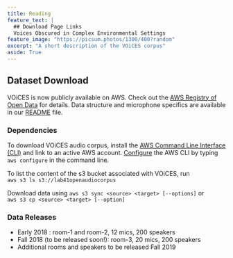 ```yaml
---
title: Reading
feature_text: |
  ## Download Page Links
  Voices Obscured in Complex Environmental Settings
feature_image: "https://picsum.photos/1300/400?random"
excerpt: "A short description of the VOiCES corpus"
aside: True
---
```


## Dataset Download

VOiCES is now publicly available on AWS. Check out the [AWS Registry of Open Data](https://registry.opendata.aws/lab41-sri-voices/) for details. Data structure
and microphone specifics are available in our [README](Lab41-SRI-VOiCES_README.md) file.  

### Dependencies

To download VOiCES audio corpus, install the
[AWS Command Line Interface (CLI)](https://aws.amazon.com/cli/) and link to an active AWS account.
[Configure](https://docs.aws.amazon.com/cli/latest/userguide/cli-chap-getting-started.html) the AWS CLI by typing `aws configure` in the command line.

To list the content of the s3 bucket associated with VOiCES, run  
```aws s3 ls s3://lab41openaudiocorpus```

Download data using
```aws s3 sync <source> <target> [--options]```
or  
```aws s3 cp <source> <target> [--option]```

### Data Releases
- Early 2018 : room-1 and room-2, 12 mics, 200 speakers
- Fall 2018 (to be released soon!): room-3, 20 mics, 200 speakers
- Additional rooms and speakers to be released Fall 2019
